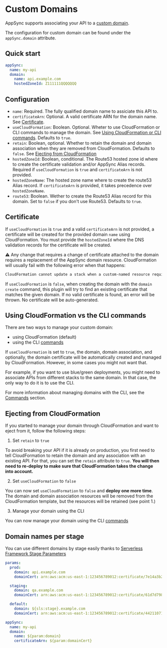 # Custom Domains

AppSync supports associating your API to a [custom domain](https://aws.amazon.com/blogs/mobile/introducing-custom-domain-names-for-aws-appsync-apis/).

The configuration for custom domain can be found under the `appSync.domain` attribute.

## Quick start

```yaml
appSync:
  name: my-api
  domain:
    name: api.example.com
    hostedZoneId: Z111111QQQQQQQ
```

## Configuration

- `name`: Required. The fully qualified domain name to assiciate this API to.
- `certificateArn`: Optional. A valid certificate ARN for the domain name. See [Certificate](#certificate).
- `useCloudFormation`: Boolean. Optional. Wheter to use CloudFormation or CLI commands to manage the domain. See [Using CloudFormation or CLI commands](#using-cloudformation-vs-the-cli-commands). Defaults to `true`.
- `retain`: Boolean, optional. Whether to retain the domain and domain association when they are removed from CloudFormation. Defaults to `false`. See [Ejecting from CloudFormation](#ejecting-from-cloudformation)
- `hostedZoneId`: Boolean, conditional. The Route53 hosted zone id where to create the certificate validation and/or AppSync Alias records. Required if `useCloudFormation` is `true` and `certificateArn` is not provided.
- `hostedZoneName`: The hosted zone name where to create the route53 Alias record. If `certificateArn` is provided, it takes precedence over `hostedZoneName`.
- `route53`: Boolean. Wether to create the Route53 Alias record for this domain. Set to `false` if you don't use Route53. Defaults to `true`.

## Certificate

If `useCloudFormation` is `true` and a valid `certificateArn` is not provided, a certificate will be created for the provided domain `name` using CloudFormation. You must provide the `hostedZoneId`
where the DNS validation records for the certificate will be created.

⚠️ Any change that requires a change of certificate attached to the domain requires a replacement of the AppSync domain resource. CloudFormation will usually fail with the following error when that happens:

```bash
CloudFormation cannot update a stack when a custom-named resource requires replacing. Rename api.example.com and update the stack again.
```

If `useCloudFormation` is `false`, when creating the domain with the `domain create` command, this plugin will try to find an existing certificate that
matches the given domain. If no valid certificate is found, an error will be thrown. No certificate will be auto-generated.

## Using CloudFormation vs the CLI commands

There are two ways to manage your custom domain:

- using CloudFormation (default)
- using the CLI [commands](commands.md#domain)

If `useCloudFormation` is set to `true`, the domain, domain association, and optionally, the domain certificate will be automatically created and managed by CloudFormation. However, in some cases you might not want that.

For example, if you want to use blue/green deployments, you might need to associate APIs from different stacks to the same domain. In that case, the only way to do it is to use the CLI.

For more information about managing domains with the CLI, see the [Commands](commands.md#domain) section.

## Ejecting from CloudFormation

If you started to manage your domain through CloudFormation and want to eject from it, follow the following steps:

1. Set `retain` to `true`

To avoid breaking your API if it is already on production, you first need to tell CloudFormation to retain the domain and any association with an existing API. For that, you can set the `retain` attribute to `true`. **You will then need to re-deploy to make sure that CloudFormation takes the change into account.**

2. Set `useCloudFormation` to `false`

You can now set `useCloudFormation` to `false` and **deploy one more time**. The domain and domain association resources will be removed from the CloudFormation template, but the resources will be retained (see point 1.)

3. Manage your domain using the CLI

You can now manage your domain using the CLI [commands](commands.md#domain)

## Domain names per stage

You can use different domains by stage easily thanks to [Serverless Framework Stage Parameters](https://www.serverless.com/framework/docs/guides/parameters)

```yaml
params:
  prod:
    domain: api.example.com
    domainCert: arn:aws:acm:us-east-1:123456789012:certificate/7e14a3b2-f7a5-4da5-8150-4a03ede7158c

  staging:
    domain: qa.example.com
    domainCert: arn:aws:acm:us-east-1:123456789012:certificate/61d7d798-d656-4630-9ff9-d77a7d616dbe

  default:
    domain: ${sls:stage}.example.com
    domainCert: arn:aws:acm:us-east-1:123456789012:certificate/44211071-e102-4bf4-b7b0-06d0b78cd667

appSync:
  name: my-api
  domain:
    name: ${param:domain}
    certificateArn: ${param:domainCert}
```
